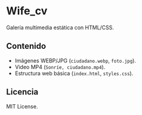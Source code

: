# Wife_cv  
Galería multimedia estática con HTML/CSS.  

## Contenido  
- Imágenes WEBP/JPG (`ciudadano.webp`, `foto.jpg`).  
- Video MP4 (`Sonríe, ciudadano.mp4`).  
- Estructura web básica (`index.html`, `styles.css`).  

## Licencia  
MIT License.  
